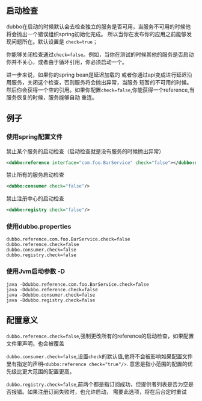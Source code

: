 ## 启动检查
dubbo在启动的时候默认会去检查独立的服务是否可用，当服务不可用的时候他将会抛出一个错误组织spring初始化完成。
所以当你在发布你的应用之前能够发现问题所在。默认设置是 `check=true`；

你能够关闭检查通过`check=false`。例如，当你在测试的时候其他的服务是否启动你并不关心，或者由于循环引用，你必须启动一个。

进一步来说，如果你的spring bean是延迟加载的 或者你通过api变成进行延迟沿用服务，关闭这个检查，否则服务将会抛出异常，当服务
短暂的不可用的时候。然后你会获得一个空的引用。如果你配置`check=false`,你能获得一个reference,当服务恢复的时候，服务能够自动
重连。

## 例子
### 使用spring配置文件
禁止某个服务的启动检查（启动检查就是没有服务的时候抛出异常）
```xml
<dubbo:reference interface="com.foo.BarService" check="false"></dubbo:reference>
```
禁止所有的服务启动检查
```xml
<dubbo:consumer check="false"/>
```
禁止注册中心的启动检查
```xml
<dubbo:registry check="false"/>
```

### 使用dubbo.properties
```properties
dubbo.reference.com.foo.BarService.check=false
dubbo.reference.check=false
dubbo.consumer.check=false
dubbo.registry.check=false
```

### 使用Jvm启动参数 -D
```text
java -Ddubbo.reference.com.foo.BarService.check=false
java -Ddubbo.reference.check=false
java -Ddubbo.consumer.check=false
java -Ddubbo.registry.check=false
```

## 配置意义
`dubbo.reference.check=false`,强制更改所有的reference的启动检查，如果配置文件里声明，也会被覆盖

`dubbo.consumer.check=false`,设置`check`的默认值,他将不会被影响如果配置文件里有指定的声明`<dubbo:reference check="true"/>`.
意思是指小范围的配置的优先级比更大范围的配置更高。

`dubbo.registry.check=false`,前两个都是指订阅成功，但提供者列表是否为空是否报错。如果注册订阅失败时，也允许启动，
需要此选项，将在后台定时重试